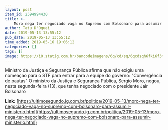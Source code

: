 ```yaml
---
layout: post
item_id: 2594994430
title: >-
    Moro nega ter negociado vaga no Supremo com Bolsonaro para assumir ministério
author: Tatu D'Oquei
date: 2019-05-13 13:55:12
pub_date: 2019-05-13 13:55:12
time_added: 2019-05-16 19:06:12
categories: []
tags: []
image: https://i0.statig.com.br/bancodeimagens/6q/cd/sq/6qcdsqh6fki6f3mw06hvsqq96.jpg
---
```


Ministro da Justiça e Segurança Pública afirma que não exigiu uma nomeaçao para o STF para entrar para a equipe do governo: "Convergência de pautas" O ministro da Justiça e Segurança Pública, Sergio Moro, negou, nesta segunda-feira (13), que tenha negociado com o presidente Jair Bolsonaro

**Link:** [https://ultimosegundo.ig.com.br/politica/2019-05-13/moro-nega-ter-negociado-vaga-no-supremo-com-bolsonaro-para-assumir-ministerio.html](https://ultimosegundo.ig.com.br/politica/2019-05-13/moro-nega-ter-negociado-vaga-no-supremo-com-bolsonaro-para-assumir-ministerio.html)

